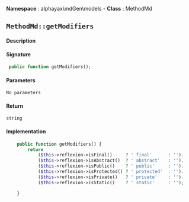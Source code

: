**Namespace**  : alphayax\mdGen\models  - **Class** : MethodMd

## `MethodMd::getModifiers`

#### Description

> 


#### Signature

```php
 public function getModifiers();
```

#### Parameters

    No parameters

#### Return

    string 

#### Implementation

```php
    public function getModifiers() {
        return
            ($this->reflexion->isFinal()     ? ' final'      : '').
            ($this->reflexion->isAbstract()  ? ' abstract'   : '').
            ($this->reflexion->isPublic()    ? ' public'     : '').
            ($this->reflexion->isProtected() ? ' protected'  : '').
            ($this->reflexion->isPrivate()   ? ' private'    : '').
            ($this->reflexion->isStatic()    ? ' static'     : '');

    }

```
